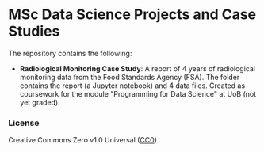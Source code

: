 # MSc Data Science Projects and Case Studies
The repository contains the following:  
- **Radiological Monitoring Case Study**: A report of 4 years of radiological monitoring data from the Food Standards Agency (FSA). The folder contains the report (a Jupyter notebook) and 4 data files. Created as coursework for the module "Programming for Data Science" at UoB (not yet graded).

### License
Creative Commons Zero v1.0 Universal ([CC0](https://choosealicense.com/licenses/cc0-1.0/))
